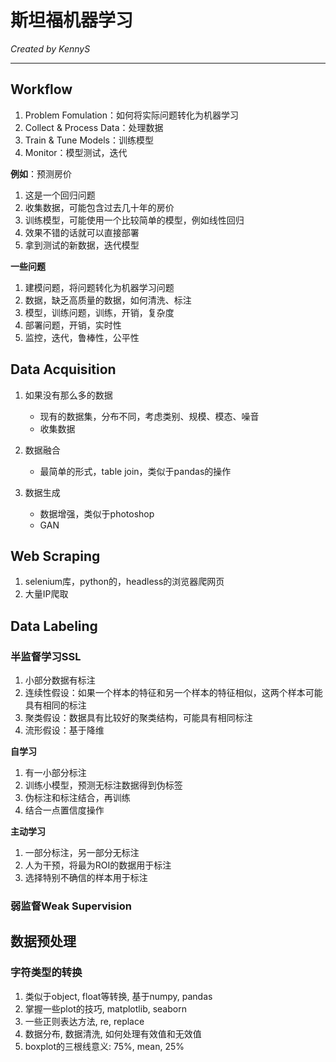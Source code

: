 # 斯坦福机器学习

*Created by KennyS*

---

## Workflow

1. Problem Fomulation：如何将实际问题转化为机器学习
2. Collect & Process Data：处理数据
3. Train & Tune Models：训练模型
4. Monitor：模型测试，迭代

**例如**：预测房价
1. 这是一个回归问题
2. 收集数据，可能包含过去几十年的房价
3. 训练模型，可能使用一个比较简单的模型，例如线性回归
4. 效果不错的话就可以直接部署
5. 拿到测试的新数据，迭代模型

**一些问题**
1. 建模问题，将问题转化为机器学习问题
2. 数据，缺乏高质量的数据，如何清洗、标注
3. 模型，训练问题，训练，开销，复杂度
4. 部署问题，开销，实时性
5. 监控，迭代，鲁棒性，公平性


## Data Acquisition

1. 如果没有那么多的数据
    - 现有的数据集，分布不同，考虑类别、规模、模态、噪音
    - 收集数据

2. 数据融合
    - 最简单的形式，table join，类似于pandas的操作

3. 数据生成
    - 数据增强，类似于photoshop
    - GAN


## Web Scraping

1. selenium库，python的，headless的浏览器爬网页
2. 大量IP爬取


## Data Labeling

### 半监督学习SSL

1. 小部分数据有标注
2. 连续性假设：如果一个样本的特征和另一个样本的特征相似，这两个样本可能具有相同的标注
3. 聚类假设：数据具有比较好的聚类结构，可能具有相同标注
4. 流形假设：基于降维

**自学习**
1. 有一小部分标注
2. 训练小模型，预测无标注数据得到伪标签
3. 伪标注和标注结合，再训练
4. 结合一点置信度操作

**主动学习**
1. 一部分标注，另一部分无标注
2. 人为干预，将最为ROI的数据用于标注
3. 选择特别不确信的样本用于标注


### 弱监督Weak Supervision


## 数据预处理

### 字符类型的转换

1. 类似于object, float等转换, 基于numpy, pandas
2. 掌握一些plot的技巧, matplotlib, seaborn
3. 一些正则表达方法, re, replace
4. 数据分布, 数据清洗, 如何处理有效值和无效值
5. boxplot的三根线意义: 75%, mean, 25%


